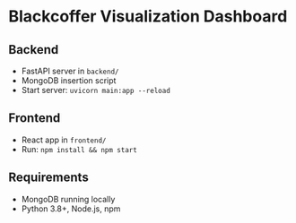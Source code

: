 # Blackcoffer Visualization Dashboard

## Backend
- FastAPI server in `backend/`
- MongoDB insertion script
- Start server: `uvicorn main:app --reload`

## Frontend
- React app in `frontend/`
- Run: `npm install && npm start`

## Requirements
- MongoDB running locally
- Python 3.8+, Node.js, npm
